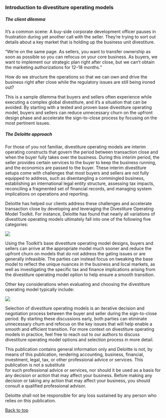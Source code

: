### Introduction to divestiture operating models

##### The client dilemma

It’s a common scene: A buy-side corporate development officer pauses in frustration during yet another call with the seller. They’re trying to sort out details about a key market that is holding up the business unit divestiture.

“We’re on the same page. As sellers, you want to transfer ownership as soon as possible so you can refocus on your core business. As buyers, we want to implement our strategic plan right after close, but we can’t obtain the marketing authorizations for 12–18 months.”

How do we structure the operations so that we can own and drive the business right after close while the regulatory issues are still being ironed out?

This is a sample dilemma that buyers and sellers often experience while executing a complex global divestiture, and it’s a situation that can be avoided. By starting with a tested and proven base divestiture operating model, buyers and sellers can reduce unnecessary churn on the upfront design phase and accelerate the sign-to-close process by focusing on the most pertinent issues.

##### The Deloitte approach

For those of you not familiar, divestiture operating models are interim operating constructs that govern the period between transaction close and when the buyer fully takes over the business. During this interim period, the seller provides certain services to the buyer to keep the business running, and the economics are passed to the buyer. These interim divestiture setups come with challenges that most buyers and sellers are not fully equipped to address, such as disentangling a commingled business, establishing an international legal entity structure, assessing tax impacts, reconciling a fragmented set of financial records, and managing system implications on operations and reporting.

Deloitte has helped our clients address these challenges and accelerate transaction close by developing and leveraging the Divestiture Operating Model Toolkit. For instance, Deloitte has found that nearly all variations of divestiture operating models ultimately fall into one of the following five categories:

![](https://www2.deloitte.com/content/dam/Deloitte/us/Images/inline_images/graphs-charts/degrees-of-ownership.jpg?logActivity=true)

Using the Toolkit’s base divestiture operating model designs, buyers and sellers can arrive at the appropriate model much sooner and reduce the upfront churn on models that do not address the gating issues or are generally infeasible. The parties can instead focus on tweaking the base model to reflect the unique nuances in the business and local markets, as well as investigating the specific tax and finance implications arising from the divestiture operating model option to help ensure a smooth transition.

Other key considerations when evaluating and choosing the divestiture operating model typically include:

![](https://www2.deloitte.com/content/dam/Deloitte/us/Images/inline_images/graphs-charts/deal-complexity.jpg?logActivity=true)

Selection of divestiture operating models is an iterative decision and negotiation process between the buyer and seller during the sign-to-close period. By starting these discussions early, both parties can eliminate unnecessary churn and refocus on the key issues that will help enable a smooth and efficient transition. For more context on divestiture operating models in practice, feel free to reach out to our authors to discuss divestiture operating model options and selection process in more detail.

This publication contains general information only and Deloitte is not, by means of this publication, rendering accounting, business, financial, investment, legal, tax, or other professional advice or services. This publication is not a substitute  
for such professional advice or services, nor should it be used as a basis for any decision or action that may affect your business. Before making any decision or taking any action that may affect your business, you should consult a qualified professional advisor.

Deloitte shall not be responsible for any loss sustained by any person who relies on this publication.

[Back to top](https://www2.deloitte.com/us/en/pages/mergers-and-acquisitions/articles/divestiture-strategy-operating-models.html#top)